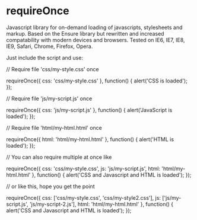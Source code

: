 requireOnce
===========

Javascript library for on-demand loading of javascripts, stylesheets and markup.
Based on the Ensure library but rewritten and increased compatability with modern devices and browsers.
Tested on IE6, IE7, IE8, IE9, Safari, Chrome, Firefox, Opera.

Just include the script and use:

// Require file 'css/my-style.css' once

requireOnce({ css: 'css/my-style.css' }, function() {
        alert('CSS is loaded');
});

// Require file 'js/my-script.js' once

requireOnce({ css: 'js/my-script.js' }, function() {
        alert('JavaScript is loaded');
});

// Require file 'html/my-html.html' once

requireOnce({ html: 'html/my-html.html' }, function() {
        alert('HTML is loaded');
});

// You can also require multiple at once like

requireOnce({ css: 'css/my-style.css', js: 'js/my-script.js', html: 'html/my-html.html' }, function() {
        alert('CSS and Javascript and HTML is loaded');
});

// or like this, hope you get the point

requireOnce({ css: ['css/my-style.css', 'css/my-style2.css'], js: ['js/my-script.js', 'js/my-script-2.js'], html: 'html/my-html.html' }, function() {
        alert('CSS and Javascript and HTML is loaded');
});
